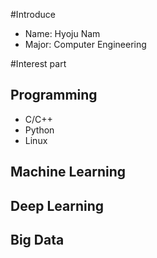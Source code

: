 #Introduce
- Name: Hyoju Nam
- Major: Computer Engineering

#Interest part
## Programming
 - C/C++
 - Python
 - Linux
## Machine Learning
## Deep Learning
## Big Data

